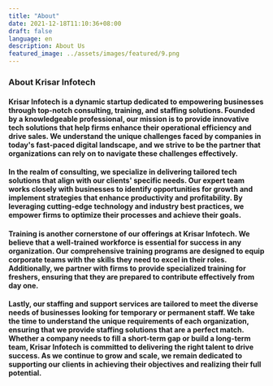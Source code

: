 ```yaml
---
title: "About"
date: 2021-12-18T11:10:36+08:00
draft: false
language: en
description: About Us
featured_image: ../assets/images/featured/9.png
---
```

### About Krisar Infotech

#### Krisar Infotech is a dynamic startup dedicated to empowering businesses through top-notch consulting, training, and staffing solutions. Founded by a knowledgeable professional, our mission is to provide innovative tech solutions that help firms enhance their operational efficiency and drive sales. We understand the unique challenges faced by companies in today's fast-paced digital landscape, and we strive to be the partner that organizations can rely on to navigate these challenges effectively.

#### In the realm of consulting, we specialize in delivering tailored tech solutions that align with our clients' specific needs. Our expert team works closely with businesses to identify opportunities for growth and implement strategies that enhance productivity and profitability. By leveraging cutting-edge technology and industry best practices, we empower firms to optimize their processes and achieve their goals.

#### Training is another cornerstone of our offerings at Krisar Infotech. We believe that a well-trained workforce is essential for success in any organization. Our comprehensive training programs are designed to equip corporate teams with the skills they need to excel in their roles. Additionally, we partner with firms to provide specialized training for freshers, ensuring that they are prepared to contribute effectively from day one.

#### Lastly, our staffing and support services are tailored to meet the diverse needs of businesses looking for temporary or permanent staff. We take the time to understand the unique requirements of each organization, ensuring that we provide staffing solutions that are a perfect match. Whether a company needs to fill a short-term gap or build a long-term team, Krisar Infotech is committed to delivering the right talent to drive success. As we continue to grow and scale, we remain dedicated to supporting our clients in achieving their objectives and realizing their full potential.


[//]: # (## Images)

[//]: # ()
[//]: # (![Minion]&#40;https://octodex.github.com/images/minion.png&#41;)

[//]: # (![Stormtroopocat]&#40;https://octodex.github.com/images/stormtroopocat.jpg "The Stormtroopocat"&#41;)

[//]: # ()
[//]: # (Like links, Images also have a footnote style syntax)

[//]: # ()
[//]: # (![Alt text][id])

[//]: # ()
[//]: # (With a reference later in the document defining the URL location:)

[//]: # ()
[//]: # ([id]: https://octodex.github.com/images/dojocat.jpg  "The Dojocat")

[//]: # ()
[//]: # ()
[//]: # (## Plugins)

[//]: # ()
[//]: # (The killer feature of `markdown-it` is very effective support of)

[//]: # ([syntax plugins]&#40;https://www.npmjs.org/browse/keyword/markdown-it-plugin&#41;.)

[//]: # ()
[//]: # ()
[//]: # (### [Emojies]&#40;https://github.com/markdown-it/markdown-it-emoji&#41;)

[//]: # ()
[//]: # (> Classic markup: :wink: :crush: :cry: :tear: :laughing: :yum:)

[//]: # (>)

[//]: # (> Shortcuts &#40;emoticons&#41;: :-&#41; :-&#40; 8-&#41; ;&#41;)

[//]: # ()
[//]: # (see [how to change output]&#40;https://github.com/markdown-it/markdown-it-emoji#change-output&#41; with twemoji.)

[//]: # ()
[//]: # ()
[//]: # (### [Subscript]&#40;https://github.com/markdown-it/markdown-it-sub&#41; / [Superscript]&#40;https://github.com/markdown-it/markdown-it-sup&#41;)

[//]: # ()
[//]: # (- 19^th^)

[//]: # (- H~2~O)

[//]: # ()
[//]: # ()
[//]: # (### [\<ins>]&#40;https://github.com/markdown-it/markdown-it-ins&#41;)

[//]: # ()
[//]: # (++Inserted text++)

[//]: # ()
[//]: # ()
[//]: # (### [\<mark>]&#40;https://github.com/markdown-it/markdown-it-mark&#41;)

[//]: # ()
[//]: # (==Marked text==)

[//]: # ()
[//]: # ()
[//]: # (### [Footnotes]&#40;https://github.com/markdown-it/markdown-it-footnote&#41;)

[//]: # ()
[//]: # (Footnote 1 link[^first].)

[//]: # ()
[//]: # (Footnote 2 link[^second].)

[//]: # ()
[//]: # (Inline footnote^[Text of inline footnote] definition.)

[//]: # ()
[//]: # (Duplicated footnote reference[^second].)

[//]: # ()
[//]: # ([^first]: Footnote **can have markup**)

[//]: # ()
[//]: # (    and multiple paragraphs.)

[//]: # ()
[//]: # ([^second]: Footnote text.)

[//]: # ()
[//]: # ()
[//]: # (### [Definition lists]&#40;https://github.com/markdown-it/markdown-it-deflist&#41;)

[//]: # ()
[//]: # (Term 1)

[//]: # ()
[//]: # (:   Definition 1)

[//]: # (with lazy continuation.)

[//]: # ()
[//]: # (Term 2 with *inline markup*)

[//]: # ()
[//]: # (:   Definition 2)

[//]: # ()
[//]: # (        { some code, part of Definition 2 })

[//]: # ()
[//]: # (    Third paragraph of definition 2.)

[//]: # ()
[//]: # (_Compact style:_)

[//]: # ()
[//]: # (Term 1)

[//]: # (  ~ Definition 1)

[//]: # ()
[//]: # (Term 2)

[//]: # (  ~ Definition 2a)

[//]: # (  ~ Definition 2b)

[//]: # ()
[//]: # ()
[//]: # (### [Abbreviations]&#40;https://github.com/markdown-it/markdown-it-abbr&#41;)

[//]: # ()
[//]: # (This is HTML abbreviation example.)

[//]: # ()
[//]: # (It converts "HTML", but keep intact partial entries like "xxxHTMLyyy" and so on.)

[//]: # ()
[//]: # (*[HTML]: Hyper Text Markup Language)

[//]: # ()
[//]: # (### [Custom containers]&#40;https://github.com/markdown-it/markdown-it-container&#41;)

[//]: # ()
[//]: # (::: warning)

[//]: # (*here be dragons*)

[//]: # (:::)